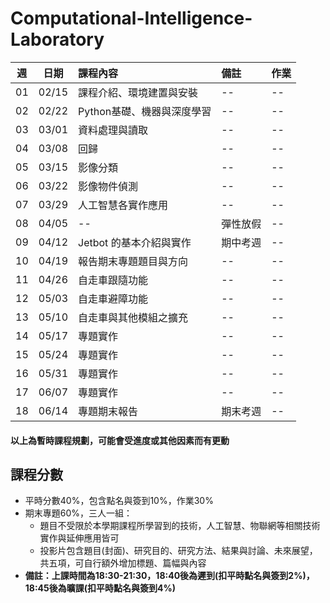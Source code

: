 # Computational-Intelligence-Laboratory

| 週 | 日期 | 課程內容 | 備註 | 作業 |
| :----: | :----: | :---- | :---- | :---- | 
| 01 | 02/15 | 課程介紹、環境建置與安裝 | -- | -- | 
| 02 | 02/22 | Python基礎、機器與深度學習 | -- | -- | 
| 03 | 03/01 | 資料處理與讀取 | -- | -- | 
| 04 | 03/08 | 回歸 | -- | -- | 
| 05 | 03/15 | 影像分類 | -- | -- | 
| 06 | 03/22 | 影像物件偵測 | -- | -- | 
| 07 | 03/29 | 人工智慧各實作應用 | -- | -- | 
| 08 | 04/05 | -- | 彈性放假 | -- | 
| 09 | 04/12 | Jetbot 的基本介紹與實作 | 期中考週 | -- | 
| 10 | 04/19 | 報告期末專題題目與方向 | -- | -- | 
| 11 | 04/26 | 自走車跟隨功能 | -- | -- | 
| 12 | 05/03 | 自走車避障功能 | -- | -- | 
| 13 | 05/10 | 自走車與其他模組之擴充 | -- | -- | 
| 14 | 05/17 | 專題實作 | -- | -- | 
| 15 | 05/24 | 專題實作 | -- | -- | 
| 16 | 05/31 | 專題實作 | -- | -- | 
| 17 | 06/07 | 專題實作 | -- | -- | 
| 18 | 06/14 | 專題期末報告 | 期末考週 | -- | 

#### 以上為暫時課程規劃，可能會受進度或其他因素而有更動

## 課程分數
* 平時分數40%，包含點名與簽到10%，作業30%
* 期末專題60%，三人一組：
  * 題目不受限於本學期課程所學習到的技術，人工智慧、物聯網等相關技術實作與延伸應用皆可
  * 投影片包含題目(封面)、研究目的、研究方法、結果與討論、未來展望，共五項，可自行額外增加標題、篇幅與內容
* **備註：上課時間為18:30-21:30，18:40後為遲到(扣平時點名與簽到2%)，18:45後為曠課(扣平時點名與簽到4%)**

